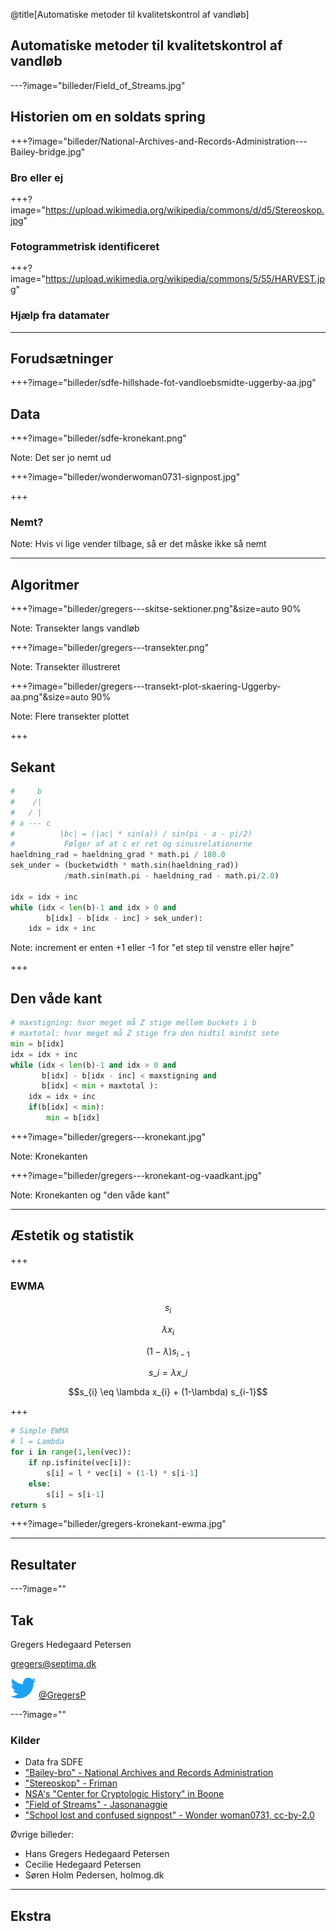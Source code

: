 @title[Automatiske metoder til kvalitetskontrol af vandløb]

<!-- Uggerby å - Fotograf: Søren Holm Pedersen, holmog.dk-->
## Automatiske metoder til kvalitetskontrol af vandløb

---?image="billeder/Field_of_Streams.jpg"

## Historien om en soldats spring

+++?image="billeder/National-Archives-and-Records-Administration---Bailey-bridge.jpg"
### Bro eller ej
<!-- Sort/hvid Kampvogn og bro -->


+++?image="https://upload.wikimedia.org/wikipedia/commons/d/d5/Stereoskop.jpg"
<!-- Fotogrammetri-bænk -->
### Fotogrammetrisk identificeret


+++?image="https://upload.wikimedia.org/wikipedia/commons/5/55/HARVEST.jpg"
<!-- Gammel datamat -->
### Hjælp fra datamater



<!-- SAMMENBINDING? -->

---
## Forudsætninger


+++?image="billeder/sdfe-hillshade-fot-vandloebsmidte-uggerby-aa.jpg"
## Data

+++?image="billeder/sdfe-kronekant.png"

Note:
Det ser jo nemt ud

+++?image="billeder/wonderwoman0731-signpost.jpg"


+++
### Nemt?

Note:
Hvis vi lige vender tilbage, så er det måske ikke så nemt


---
## Algoritmer


+++?image="billeder/gregers---skitse-sektioner.png"&size=auto 90%

Note:
Transekter langs vandløb

+++?image="billeder/gregers---transekter.png"

Note:
Transekter illustreret

+++?image="billeder/gregers---transekt-plot-skaering-Uggerby-aa.png"&size=auto 90%

Note:
Flere transekter plottet


+++
## Sekant

```python
#     b
#    /|
#   / |
# a --- c
#          |bc| = (|ac| * sin(a)) / sin(pi - a - pi/2)
#           Følger af at c er ret og sinusrelationerne
haeldning_rad = haeldning_grad * math.pi / 180.0
sek_under = (bucketwidth * math.sin(haeldning_rad)) 
            /math.sin(math.pi - haeldning_rad - math.pi/2.0)

idx = idx + inc
while (idx < len(b)-1 and idx > 0 and
        b[idx] - b[idx - inc] > sek_under):
    idx = idx + inc
```

Note:
increment er enten +1 eller -1 for "et step til venstre eller højre"

+++
## Den våde kant
```python
# maxstigning: hvor meget må Z stige mellem buckets i b
# maxtotal: hvor meget må Z stige fra den hidtil mindst sete
min = b[idx]
idx = idx + inc
while (idx < len(b)-1 and idx > 0 and 
       b[idx] - b[idx - inc] < maxstigning and 
       b[idx] < min + maxtotal ):
    idx = idx + inc
    if(b[idx] < min):
        min = b[idx]
```

+++?image="billeder/gregers---kronekant.jpg"

Note:
Kronekanten


+++?image="billeder/gregers---kronekant-og-vaadkant.jpg"

Note:
Kronekanten og "den våde kant"


---
## Æstetik og statistik



+++
### EWMA
$$s_{i}$$

$$\lambda x_{i}$$

$$(1-\lambda) s_{i-1}$$


$$s\_{i} = \lambda x\_{i}$$



$$s_{i} \eq \lambda x_{i} + (1-\lambda) s_{i-1}$$

+++
```python
# Simple EWMA
# l = Lambda
for i in range(1,len(vec)):
    if np.isfinite(vec[i]):
        s[i] = l * vec[i] + (1-l) * s[i-1]
    else:
        s[i] = s[i-1]
return s

```

+++?image="billeder/gregers-kronekant-ewma.jpg"

---
## Resultater




---?image="" 
<!-- billeder/sdfe-sindal-hoeje-maaleborde.jpg-->
## Tak

Gregers Hedegaard Petersen

gregers@septima.dk

<p>
<span>
<img border="0" src="https://raw.githubusercontent.com/bjornharrtell/presentations/master/assets/images/twitter.png" alt="Twitter">
</span>
<span>
<a href="https://twitter.com/GregersP">@GregersP</a>
</span>
</p>


---?image=""
### Kilder

- Data fra SDFE
- ["Bailey-bro" - National Archives and Records Administration](https://da.wikipedia.org/)
- ["Stereoskop" - Friman](https://commons.wikimedia.org/wiki/File:Stereoskop.jpg)
- [NSA's "Center for Cryptologic History" in Boone](https://commons.wikimedia.org/wiki/File:HARVEST.jpg)
- ["Field of Streams" - Jasonanaggie](https://commons.wikimedia.org/wiki/File:Field_of_Streams_(6997132076).jpg)
- ["School lost and confused signpost" - Wonder woman0731, cc-by-2.0](https://www.flickr.com/photos/wildrose115/23173416364)

Øvrige billeder:
- Hans Gregers Hedegaard Petersen
- Cecilie Hedegaard Petersen
- Søren Holm Pedersen, holmog.dk


---
## Ekstra


